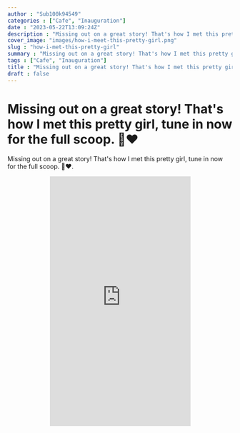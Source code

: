 ```yaml
---
author : "Sub100k94549"
categories : ["Cafe", "Inauguration"]
date : "2023-05-22T13:09:24Z"
description : "Missing out on a great story! That's how I met this pretty girl, tune in now for the full scoop. 👀❤️"
cover_image: "images/how-i-meet-this-pretty-girl.png"
slug : "how-i-met-this-pretty-girl"
summary : "Missing out on a great story! That's how I met this pretty girl, tune in now for the full scoop. 👀❤️"
tags : ["Cafe", "Inauguration"]
title : "Missing out on a great story! That's how I met this pretty girl, tune in now for the full scoop. 👀❤️"
draft : false
---
```


# Missing out on a great story! That's how I met this pretty girl, tune in now for the full scoop. 👀❤️

Missing out on a great story! That's how I met this pretty girl, tune in now for the full scoop. 👀❤️.


<div style="text-align: center;">
  <iframe width="315" height="560" src="https://www.youtube.com/embed/mT5dGe_tNk8" title="YouTube video player" frameborder="0" allow="accelerometer; autoplay; clipboard-write; encrypted-media; gyroscope; picture-in-picture" allowfullscreen></iframe>
</div>



